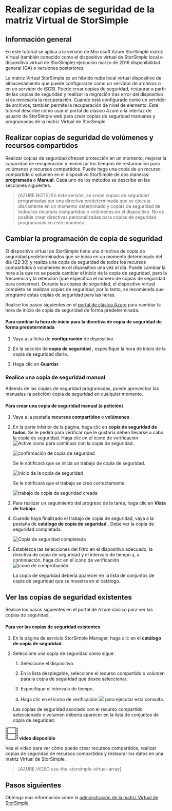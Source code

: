 <properties 
   pageTitle="Tutorial de copia de seguridad de matriz Virtual de StorSimple | Microsoft Azure"
   description="Describe cómo hacer copia de seguridad de volúmenes y recursos compartidos de matriz Virtual de StorSimple."
   services="storsimple"
   documentationCenter="NA"
   authors="alkohli"
   manager="carmonm"
   editor="" />
<tags 
   ms.service="storsimple"
   ms.devlang="NA"
   ms.topic="article"
   ms.tgt_pltfrm="NA"
   ms.workload="TBD"
   ms.date="06/07/2016"
   ms.author="alkohli" />

# <a name="back-up-your-storsimple-virtual-array"></a>Realizar copias de seguridad de la matriz Virtual de StorSimple

## <a name="overview"></a>Información general 

En este tutorial se aplica a la versión de Microsoft Azure StorSimple matriz Virtual (también conocido como el dispositivo virtual de StorSimple local o dispositivo virtual de StorSimple) ejecución marzo de 2016 disponibilidad general (GA) o versiones posteriores.

La matriz Virtual StorSimple es un híbrido nube local virtual dispositivo de almacenamiento que puede configurarse como un servidor de archivos o en un servidor de iSCSI. Puede crear copias de seguridad, restaurar a partir de las copias de seguridad y realizar la migración tras error del dispositivo si es necesaria la recuperación. Cuando está configurado como un servidor de archivos, también permite la recuperación de nivel de elemento. Este tutorial describe cómo usar el portal de clásico Azure o la interfaz de usuario de StorSimple web para crear copias de seguridad manuales y programadas de la matriz Virtual de StorSimple.


## <a name="back-up-shares-and-volumes"></a>Realizar copias de seguridad de volúmenes y recursos compartidos

Realizar copias de seguridad ofrecen protección en un momento, mejorar la capacidad de recuperación y minimizar los tiempos de restauración para volúmenes y recursos compartidos. Puede haga una copia de un recurso compartido o volumen en el dispositivo StorSimple de dos maneras: **programada** o **Manual**. Cada uno de los métodos se describe en las secciones siguientes.

> [AZURE.NOTE] En esta versión, se crean copias de seguridad programadas por una directiva predeterminada que se ejecuta diariamente en un momento determinado y copias de seguridad de todos los recursos compartidos o volúmenes en el dispositivo. No es posible crear directivas personalizadas para copias de seguridad programadas en este momento.

## <a name="change-the-backup-schedule"></a>Cambiar la programación de copia de seguridad

El dispositivo virtual de StorSimple tiene una directiva de copia de seguridad predeterminados que se inicia en un momento determinado del día (22:30) y realiza una copia de seguridad de todos los recursos compartidos o volúmenes en el dispositivo una vez al día. Puede cambiar la hora a la que no se puede cambiar el inicio de la copia de seguridad, pero la frecuencia y la retención (que especifica el número de copias de seguridad para conservar). Durante las copias de seguridad, el dispositivo virtual completo se realizan copias de seguridad; por lo tanto, se recomienda que programe estas copias de seguridad para las horas.

Realice los pasos siguientes en el [portal de clásica Azure](https://manage.windowsazure.com/) para cambiar la hora de inicio de copia de seguridad de forma predeterminada.

#### <a name="to-change-the-start-time-for-the-default-backup-policy"></a>Para cambiar la hora de inicio para la directiva de copia de seguridad de forma predeterminada

1. Vaya a la ficha de **configuración** de dispositivo.

2. En la sección de **copia de seguridad** , especifique la hora de inicio de la copia de seguridad diaria.

3. Haga clic en **Guardar**.

### <a name="take-a-manual-backup"></a>Realice una copia de seguridad manual

Además de las copias de seguridad programadas, puede aprovechar las manuales (a petición) copia de seguridad en cualquier momento.

#### <a name="to-create-a-manual-on-demand-backup"></a>Para crear una copia de seguridad manual (a petición)

1. Vaya a la pestaña **recursos compartidos** o **volúmenes** .

2. En la parte inferior de la página, haga clic en **copia de seguridad de todos**. Se le pedirá para verificar que le gustaría deben llevarse a cabo la copia de seguridad. Haga clic en el icono de verificación ![Active icono](./media/storsimple-ova-backup/image3.png) para continuar con la copia de seguridad.

    ![confirmación de copia de seguridad](./media/storsimple-ova-backup/image4.png)

    Se le notificará que se inicia un trabajo de copia de seguridad.

    ![inicio de la copia de seguridad](./media/storsimple-ova-backup/image5.png)

    Se le notificará que el trabajo se creó correctamente.

    ![trabajo de copia de seguridad creada](./media/storsimple-ova-backup/image7.png)

3. Para realizar un seguimiento del progreso de la tarea, haga clic en **Vista de trabajo**.

4. Cuando haya finalizado el trabajo de copia de seguridad, vaya a la pestaña de **catálogo de copia de seguridad** . Debe ver la copia de seguridad completada.

    ![Copia de seguridad completada](./media/storsimple-ova-backup/image8.png)

5. Establezca las selecciones del filtro en el dispositivo adecuado, la directiva de copia de seguridad y el intervalo de tiempo y, a continuación, haga clic en el icono de verificación ![icono de comprobación](./media/storsimple-ova-backup/image3.png).

    La copia de seguridad debería aparecer en la lista de conjuntos de copia de seguridad que se muestra en el catálogo.

## <a name="view-existing-backups"></a>Ver las copias de seguridad existentes

Realice los pasos siguientes en el portal de Azure clásico para ver las copias de seguridad.

#### <a name="to-view-existing-backups"></a>Para ver las copias de seguridad existentes

1. En la página de servicio StorSimple Manager, haga clic en el **catálogo de copia de seguridad** .

2. Seleccione una copia de seguridad como sigue:

    1. Seleccione el dispositivo.

    2. En la lista desplegable, seleccione el recurso compartido o volumen para la copia de seguridad que desee seleccionar.

    3. Especifique el intervalo de tiempo.

    4. Haga clic en el icono de verificación ![](./media/storsimple-ova-backup/image3.png) para ejecutar esta consulta.

    Las copias de seguridad asociado con el recurso compartido seleccionado o volumen debería aparecer en la lista de conjuntos de copia de seguridad.

![video_icon](./media/storsimple-ova-backup/video_icon.png) **vídeo disponible**

Vea el vídeo para ver cómo puede crear recursos compartidos, realizar copias de seguridad de recursos compartidos y restaurar los datos en una matriz Virtual de StorSimple.

> [AZURE.VIDEO use-the-storsimple-virtual-array]

## <a name="next-steps"></a>Pasos siguientes

Obtenga más información sobre la [administración de la matriz Virtual de StorSimple](storsimple-ova-web-ui-admin.md).
